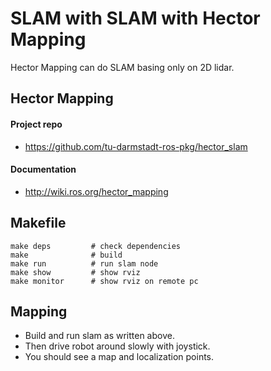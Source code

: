 # SLAM with SLAM with Hector Mapping

Hector Mapping can do SLAM basing only on 2D lidar.

## Hector Mapping
#### Project repo
* https://github.com/tu-darmstadt-ros-pkg/hector_slam

#### Documentation
* http://wiki.ros.org/hector_mapping

## Makefile
```
make deps         # check dependencies
make              # build
make run          # run slam node
make show         # show rviz
make monitor      # show rviz on remote pc
```

## Mapping
* Build and run slam as written above.
* Then drive robot around slowly with joystick.
* You should see a map and localization points.
